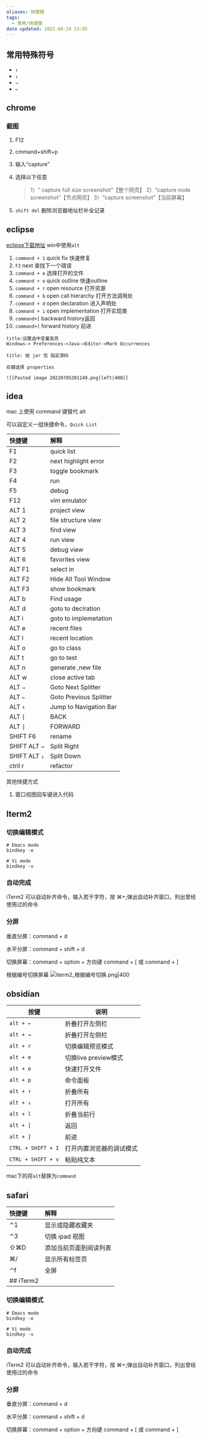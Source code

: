 ```yaml
---
aliases: 快捷键
tags:
  - 常用/快捷键
date updated: 2022-08-24 23:05
---
```


## 常用特殊符号

- `↑`
- `↓`
- `→`
- `←`

## chrome

### 截图

1. F12

2. cmmand+shift+p

3. 输入“capture”

4. 选择以下任意

   > 1）“ capture full size screenshot”【整个网页】
   > 2）“capture node screenshot”【节点网页】
   > 3）“capture screenshot”【当前屏幕】

5. `shift del` 删除浏览器地址栏补全记录

## eclipse

[eclipse下载地址](https://archive.eclipse.org/eclipse/downloads/)
win中使用`alt`

1. `command + 1` quick fix 快速修复
2. `F2` next 查找下一个错误
3. `command + e` 选择打开的文件
4. `command + o`  quick outline 快速outline
5. `command + r`  open resource 打开资源
6. `command + b`  open call hierarchy 打开方法调用处
7. `command + d`  open declaration 进入声明处
8. `command + i` open implementation 打开实现类
9. `command+[`   backward history返回
10. `command+]`  forward history 前进

```ad-info
title:设置选中变量高亮
Windows-> Preferences->Java->Editor->Mark Occurrences
```

```ad-info
title: 给 jar 包 指定源码

右键选择 properties 

![[Pasted image 20220705201149.png|left|400]]
```

## idea

mac 上使用 command 键替代 alt

可以自定义一组快捷命令，`Quick List`

| 快捷键            | 解释                     |
| :------------- | :--------------------- |
| F1             | quick list             |
| F2             | next highlight error   |
| F3             | toggle bookmark        |
| F4             | run                    |
| F5             | debug                  |
| F12            | vim emulator           |
| ALT 1          | project view           |
| ALT 2          | file structure view         |
| ALT 3          | find view              |
| ALT 4          | run view               |
| ALT 5          | debug view             |
| ALT 6          | favorites view         |
| ALT F1         | select in              |
| ALT F2         | Hide All Tool Window   |
| ALT F3         | show bookmark          |
| ALT b          | Find usage             |
| ALT d          | goto to declration     |
| ALT i          | goto to implemetation  |
| ALT e          | recent files           |
| ALT l          | recent location        |
| ALT o          | go to class            |
| ALT t          | go to test             |
| ALT n          | generate ,new file     |
| ALT w          | close active tab       |
| ALT `→`        | Goto Next Splitter     |
| ALT `←`        | Goto Previous Splitter |
| ALT `↑`        | Jump to Navigation Bar |
| ALT `[`        | BACK                   |
| ALT `]`        | FORWARD                |
| SHIFT F6       | rename                 |
| SHIFT  ALT `→` | Split Right            |
| SHIFT ALT `↓`  | Split Down             |
| ctril r          | refactor               |

其他快捷方式

1. 窗口视图回车键进入代码

## Iterm2

### 切换编辑模式

```shell
# Emacs mode
bindkey -e

# Vi mode
bindkey -v
```

### 自动完成

iTerm2 可以自动补齐命令，输入若干字符，按 ⌘+;弹出自动补齐窗口，列出曾经使用过的命令

### 分屏

垂直分屏：command + d

水平分屏：command + shift + d

切换屏幕：command + option + 方向键 command + [ 或 command + ]

根据编号切换屏幕
![iterm2_根据编号切换.png|400](iterm2_根据编号切换.png)

## obsidian

| 按键                 | 说明               |
| ------------------ | ---------------- |
| `alt + ←`          | 折叠打开左侧栏          |
| `alt + →`          | 折叠打开左侧栏          |
| `alt + r`          | 切换编辑预览模式         |
| `alt + e`          | 切换live preview模式 |
| `alt + o`          | 快速打开文件           |
| `alt + p`          | 命令面板             |
| `alt + ↑`          | 折叠所有             |
| `alt + ↓`          | 打开所有             |
| `alt + l`          | 折叠当前行            |
| `alt + [`          | 返回               |
| `alt + ]`          | 前进               |
| `CTRL + SHIFT + I` | 打开内置浏览器的调试模式     |
| `CTRL + SHIFT + v` | 粘贴纯文本            |

mac下的将`alt`替换为`command`

## safari

| 快捷键       | 解释          |
| :-------- | :---------- |
| ⌃1        | 显示或隐藏收藏夹    |
| ⌃3        | 切换 ipad 视图  |
| ⇧⌘D       | 添加当前页面到阅读列表 |
| ⌘/        | 显示所有标签页     |
| ⌃f        | 全屏          |
| ## iTerm2 |             |

### 切换编辑模式

```shell
# Emacs mode
bindkey -e

# Vi mode
bindkey -v
```

### 自动完成

iTerm2 可以自动补齐命令，输入若干字符，按 ⌘+;弹出自动补齐窗口，列出曾经使用过的命令

### 分屏

垂直分屏：command + d

水平分屏：command + shift + d

切换屏幕：command + option + 方向键 command + [ 或 command + ]
